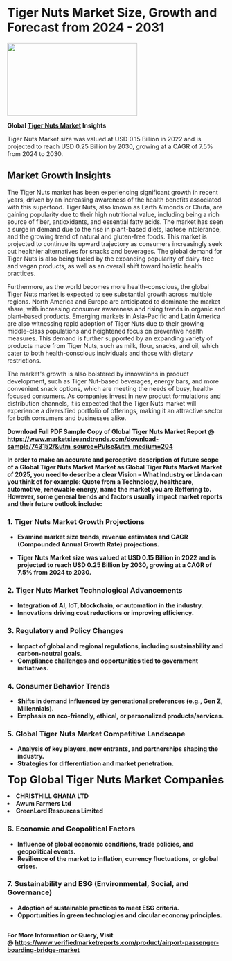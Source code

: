 <H1>Tiger Nuts Market Size, Growth and Forecast from 2024 - 2031</H1><img class="aligncenter size-medium wp-image-584254" src="https://thirdeyenews.in/wp-content/uploads/2024/09/Global-Market-Research-300x168.jpeg" alt="" width="300" height="168" /><p><strong>Global&nbsp;<a href="https://www.marketsizeandtrends.com/download-sample/743152/&amp;utm_source=Pulse&amp;utm_medium=204">Tiger Nuts Market</a> Insights</strong></p><p>Tiger Nuts Market size was valued at USD 0.15 Billion in 2022 and is projected to reach USD 0.25 Billion by 2030, growing at a CAGR of 7.5% from 2024 to 2030.</p><p><h2>Market Growth Insights</h2> <p>The Tiger Nuts market has been experiencing significant growth in recent years, driven by an increasing awareness of the health benefits associated with this superfood. Tiger Nuts, also known as Earth Almonds or Chufa, are gaining popularity due to their high nutritional value, including being a rich source of fiber, antioxidants, and essential fatty acids. The market has seen a surge in demand due to the rise in plant-based diets, lactose intolerance, and the growing trend of natural and gluten-free foods. This market is projected to continue its upward trajectory as consumers increasingly seek out healthier alternatives for snacks and beverages. The global demand for Tiger Nuts is also being fueled by the expanding popularity of dairy-free and vegan products, as well as an overall shift toward holistic health practices.</p> <p><strong></strong></p> <p>Furthermore, as the world becomes more health-conscious, the global Tiger Nuts market is expected to see substantial growth across multiple regions. North America and Europe are anticipated to dominate the market share, with increasing consumer awareness and rising trends in organic and plant-based products. Emerging markets in Asia-Pacific and Latin America are also witnessing rapid adoption of Tiger Nuts due to their growing middle-class populations and heightened focus on preventive health measures. This demand is further supported by an expanding variety of products made from Tiger Nuts, such as milk, flour, snacks, and oil, which cater to both health-conscious individuals and those with dietary restrictions.</p> <p>The market's growth is also bolstered by innovations in product development, such as Tiger Nut-based beverages, energy bars, and more convenient snack options, which are meeting the needs of busy, health-focused consumers. As companies invest in new product formulations and distribution channels, it is expected that the Tiger Nuts market will experience a diversified portfolio of offerings, making it an attractive sector for both consumers and businesses alike.</p> <p><strong></p><p><span class=""><strong>Download Full PDF Sample Copy of Global Tiger Nuts Market Report</strong> @ <a href="https://www.marketsizeandtrends.com/download-sample/743152/&amp;utm_source=Pulse&amp;utm_medium=204" target="_blank">https://www.marketsizeandtrends.com/download-sample/743152/&amp;utm_source=Pulse&amp;utm_medium=204</a></span></p><p>In order to make an accurate and perceptive description of future scope of a Global&nbsp;Tiger Nuts Market Market as Global&nbsp;Tiger Nuts Market Market of 2025, you need to describe a clear Vision &ndash; What Industry or Linda can you think of for example: Quote from a Technology, healthcare, automotive, renewable energy, name the market you are Reffering to. However, some general trends and factors usually impact market reports and their future outlook include:</p><h3>1.&nbsp;<strong>Tiger Nuts Market Growth Projections</strong></h3><ul><li>Examine market size trends, revenue estimates and CAGR (Compounded Annual Growth Rate) projections.</li><li><p>Tiger Nuts Market size was valued at USD 0.15 Billion in 2022 and is projected to reach USD 0.25 Billion by 2030, growing at a CAGR of 7.5% from 2024 to 2030.</p></li></ul><h3>2.&nbsp;<strong>Tiger Nuts Market Technological Advancements</strong></h3><ul><li>Integration of AI, IoT, blockchain, or automation in the industry.</li><li>Innovations driving cost reductions or improving efficiency.</li></ul><h3>3.&nbsp;<strong>Regulatory and Policy Changes</strong></h3><ul><li>Impact of global and regional regulations, including sustainability and carbon-neutral goals.</li><li>Compliance challenges and opportunities tied to government initiatives.</li></ul><h3>4.&nbsp;<strong>Consumer Behavior Trends</strong></h3><ul><li>Shifts in demand influenced by generational preferences (e.g., Gen Z, Millennials).</li><li>Emphasis on eco-friendly, ethical, or personalized products/services.</li></ul><h3>5.&nbsp;<strong>Global Tiger Nuts Market Competitive Landscape</strong></h3><ul><li>Analysis of key players, new entrants, and partnerships shaping the industry.</li><li>Strategies for differentiation and market penetration.</li></ul><p data-pm-slice="1 1 []"><span style="color: inherit; font-family: inherit; font-size: 25px;">Top Global Tiger Nuts Market Companies</span></p><div class="" data-test-id=""><p><li>CHRISTHILL GHANA LTD</li><li> Awum Farmers Ltd</li><li> GreenLord Resources Limited</li></p></div><h3>6.&nbsp;<strong>Economic and Geopolitical Factors</strong></h3><ul><li>Influence of global economic conditions, trade policies, and geopolitical events.</li><li>Resilience of the market to inflation, currency fluctuations, or global crises.</li></ul><h3>7.&nbsp;<strong>Sustainability and ESG (Environmental, Social, and Governance)</strong></h3><ul><li>Adoption of sustainable practices to meet ESG criteria.</li><li>Opportunities in green technologies and circular economy principles.</li></ul><h2><strong style="font-size: 14px;">For More Information or Query, Visit @&nbsp;</strong><a style="background-color: #ffffff; font-size: 14px;" href="https://www.marketsizeandtrends.com/report/tiger-nuts-market/" target="_blank">https://www.verifiedmarketreports.com/product/airport-passenger-boarding-bridge-market</a></h2>
